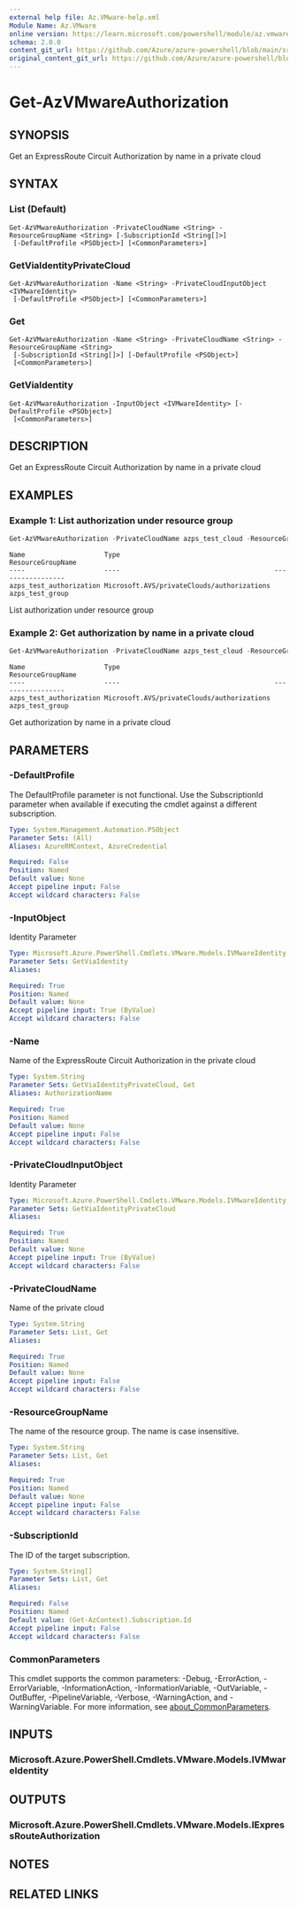 ```yaml
---
external help file: Az.VMware-help.xml
Module Name: Az.VMware
online version: https://learn.microsoft.com/powershell/module/az.vmware/get-azvmwareauthorization
schema: 2.0.0
content_git_url: https://github.com/Azure/azure-powershell/blob/main/src/VMware/VMware/help/Get-AzVMwareAuthorization.md
original_content_git_url: https://github.com/Azure/azure-powershell/blob/main/src/VMware/VMware/help/Get-AzVMwareAuthorization.md
---
```


# Get-AzVMwareAuthorization

## SYNOPSIS
Get an ExpressRoute Circuit Authorization by name in a private cloud

## SYNTAX

### List (Default)
```
Get-AzVMwareAuthorization -PrivateCloudName <String> -ResourceGroupName <String> [-SubscriptionId <String[]>]
 [-DefaultProfile <PSObject>] [<CommonParameters>]
```

### GetViaIdentityPrivateCloud
```
Get-AzVMwareAuthorization -Name <String> -PrivateCloudInputObject <IVMwareIdentity>
 [-DefaultProfile <PSObject>] [<CommonParameters>]
```

### Get
```
Get-AzVMwareAuthorization -Name <String> -PrivateCloudName <String> -ResourceGroupName <String>
 [-SubscriptionId <String[]>] [-DefaultProfile <PSObject>]
 [<CommonParameters>]
```

### GetViaIdentity
```
Get-AzVMwareAuthorization -InputObject <IVMwareIdentity> [-DefaultProfile <PSObject>]
 [<CommonParameters>]
```

## DESCRIPTION
Get an ExpressRoute Circuit Authorization by name in a private cloud

## EXAMPLES

### Example 1: List authorization under resource group
```powershell
Get-AzVMwareAuthorization -PrivateCloudName azps_test_cloud -ResourceGroupName azps_test_group
```

```output
Name                    Type                                       ResourceGroupName
----                    ----                                       -----------------
azps_test_authorization Microsoft.AVS/privateClouds/authorizations azps_test_group
```

List authorization under resource group

### Example 2: Get authorization by name in a private cloud
```powershell
Get-AzVMwareAuthorization -PrivateCloudName azps_test_cloud -ResourceGroupName azps_test_group -Name azps_test_authorization
```

```output
Name                    Type                                       ResourceGroupName
----                    ----                                       -----------------
azps_test_authorization Microsoft.AVS/privateClouds/authorizations azps_test_group
```

Get authorization by name in a private cloud

## PARAMETERS

### -DefaultProfile
The DefaultProfile parameter is not functional.
Use the SubscriptionId parameter when available if executing the cmdlet against a different subscription.

```yaml
Type: System.Management.Automation.PSObject
Parameter Sets: (All)
Aliases: AzureRMContext, AzureCredential

Required: False
Position: Named
Default value: None
Accept pipeline input: False
Accept wildcard characters: False
```

### -InputObject
Identity Parameter

```yaml
Type: Microsoft.Azure.PowerShell.Cmdlets.VMware.Models.IVMwareIdentity
Parameter Sets: GetViaIdentity
Aliases:

Required: True
Position: Named
Default value: None
Accept pipeline input: True (ByValue)
Accept wildcard characters: False
```

### -Name
Name of the ExpressRoute Circuit Authorization in the private cloud

```yaml
Type: System.String
Parameter Sets: GetViaIdentityPrivateCloud, Get
Aliases: AuthorizationName

Required: True
Position: Named
Default value: None
Accept pipeline input: False
Accept wildcard characters: False
```

### -PrivateCloudInputObject
Identity Parameter

```yaml
Type: Microsoft.Azure.PowerShell.Cmdlets.VMware.Models.IVMwareIdentity
Parameter Sets: GetViaIdentityPrivateCloud
Aliases:

Required: True
Position: Named
Default value: None
Accept pipeline input: True (ByValue)
Accept wildcard characters: False
```

### -PrivateCloudName
Name of the private cloud

```yaml
Type: System.String
Parameter Sets: List, Get
Aliases:

Required: True
Position: Named
Default value: None
Accept pipeline input: False
Accept wildcard characters: False
```

### -ResourceGroupName
The name of the resource group.
The name is case insensitive.

```yaml
Type: System.String
Parameter Sets: List, Get
Aliases:

Required: True
Position: Named
Default value: None
Accept pipeline input: False
Accept wildcard characters: False
```

### -SubscriptionId
The ID of the target subscription.

```yaml
Type: System.String[]
Parameter Sets: List, Get
Aliases:

Required: False
Position: Named
Default value: (Get-AzContext).Subscription.Id
Accept pipeline input: False
Accept wildcard characters: False
```

### CommonParameters
This cmdlet supports the common parameters: -Debug, -ErrorAction, -ErrorVariable, -InformationAction, -InformationVariable, -OutVariable, -OutBuffer, -PipelineVariable, -Verbose, -WarningAction, and -WarningVariable. For more information, see [about_CommonParameters](http://go.microsoft.com/fwlink/?LinkID=113216).

## INPUTS

### Microsoft.Azure.PowerShell.Cmdlets.VMware.Models.IVMwareIdentity

## OUTPUTS

### Microsoft.Azure.PowerShell.Cmdlets.VMware.Models.IExpressRouteAuthorization

## NOTES

## RELATED LINKS
